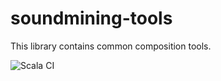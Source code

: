 # soundmining-tools
This library contains common composition tools.

![Scala CI](https://github.com/danielstahl/soundmining-tools/actions/workflows/scala.yml/badge.svg)


